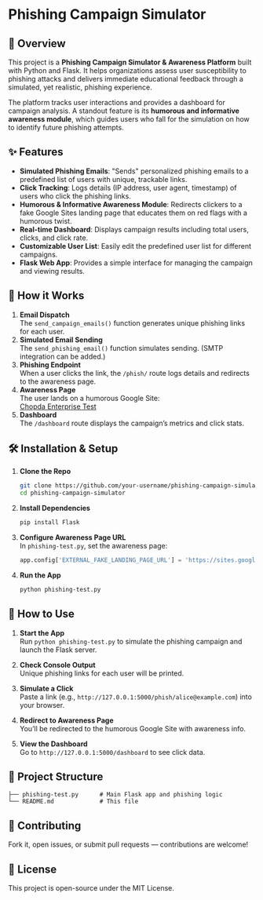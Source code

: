 # Phishing Campaign Simulator

## 🚀 Overview

This project is a **Phishing Campaign Simulator & Awareness Platform** built with Python and Flask. It helps organizations assess user susceptibility to phishing attacks and delivers immediate educational feedback through a simulated, yet realistic, phishing experience.

The platform tracks user interactions and provides a dashboard for campaign analysis. A standout feature is its **humorous and informative awareness module**, which guides users who fall for the simulation on how to identify future phishing attempts.

## ✨ Features

- **Simulated Phishing Emails**: "Sends" personalized phishing emails to a predefined list of users with unique, trackable links.
- **Click Tracking**: Logs details (IP address, user agent, timestamp) of users who click the phishing links.
- **Humorous & Informative Awareness Module**: Redirects clickers to a fake Google Sites landing page that educates them on red flags with a humorous twist.
- **Real-time Dashboard**: Displays campaign results including total users, clicks, and click rate.
- **Customizable User List**: Easily edit the predefined user list for different campaigns.
- **Flask Web App**: Provides a simple interface for managing the campaign and viewing results.

## 🎯 How it Works

1. **Email Dispatch**  
   The `send_campaign_emails()` function generates unique phishing links for each user.
2. **Simulated Email Sending**  
   The `send_phishing_email()` function simulates sending. (SMTP integration can be added.)
3. **Phishing Endpoint**  
   When a user clicks the link, the `/phish/` route logs details and redirects to the awareness page.
4. **Awareness Page**  
   The user lands on a humorous Google Site:  
   [Chopda Enterprise Test](https://sites.google.com/view/chopda-enterprise-test/home)
5. **Dashboard**  
   The `/dashboard` route displays the campaign’s metrics and click stats.

## 🛠️ Installation & Setup

1. **Clone the Repo**
   ```bash
   git clone https://github.com/your-username/phishing-campaign-simulator.git
   cd phishing-campaign-simulator
   ```

2. **Install Dependencies**
   ```bash
   pip install Flask
   ```

3. **Configure Awareness Page URL**  
   In `phishing-test.py`, set the awareness page:
   ```python
   app.config['EXTERNAL_FAKE_LANDING_PAGE_URL'] = 'https://sites.google.com/view/chopda-enterprise-test/home'
   ```

4. **Run the App**
   ```bash
   python phishing-test.py
   ```

## 🏃 How to Use

1. **Start the App**  
   Run `python phishing-test.py` to simulate the phishing campaign and launch the Flask server.

2. **Check Console Output**  
   Unique phishing links for each user will be printed.

3. **Simulate a Click**  
   Paste a link (e.g., `http://127.0.0.1:5000/phish/alice@example.com`) into your browser.

4. **Redirect to Awareness Page**  
   You’ll be redirected to the humorous Google Site with awareness info.

5. **View the Dashboard**  
   Go to `http://127.0.0.1:5000/dashboard` to see click data.

## 📂 Project Structure

```
├── phishing-test.py      # Main Flask app and phishing logic
└── README.md             # This file
```

## 🤝 Contributing

Fork it, open issues, or submit pull requests — contributions are welcome!

## 📜 License

This project is open-source under the MIT License.
